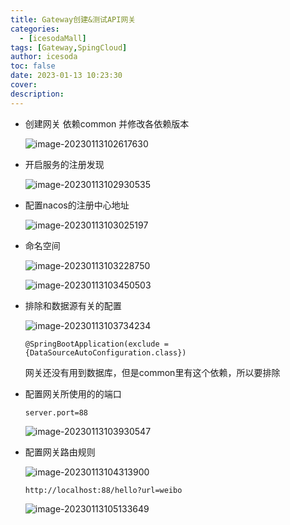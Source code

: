 ```yaml
---
title: Gateway创建&测试API网关
categories:
  - [icesodaMall]
tags: [Gateway,SpingCloud]
author: icesoda
toc: false
date: 2023-01-13 10:23:30
cover:
description:
---
```


- 创建网关 依赖common   并修改各依赖版本

  ![image-20230113102617630](https://icesoda-picgo.oss-cn-beijing.aliyuncs.com/imgtest/202301131026248.png)

- 开启服务的注册发现

  ![image-20230113102930535](https://icesoda-picgo.oss-cn-beijing.aliyuncs.com/imgtest/202301131029757.png)

- 配置nacos的注册中心地址

  ![image-20230113103025197](https://icesoda-picgo.oss-cn-beijing.aliyuncs.com/imgtest/202301131030284.png)

- 命名空间

  ![image-20230113103228750](https://icesoda-picgo.oss-cn-beijing.aliyuncs.com/imgtest/202301131032785.png)

  ![image-20230113103450503](https://icesoda-picgo.oss-cn-beijing.aliyuncs.com/imgtest/202301131034415.png)

- 排除和数据源有关的配置

  ![image-20230113103734234](https://icesoda-picgo.oss-cn-beijing.aliyuncs.com/imgtest/202301131037766.png)

  `@SpringBootApplication(exclude = {DataSourceAutoConfiguration.class})`

  网关还没有用到数据库，但是common里有这个依赖，所以要排除

- 配置网关所使用的的端口

  `server.port=88`

  ![image-20230113103930547](https://icesoda-picgo.oss-cn-beijing.aliyuncs.com/imgtest/202301131039710.png)

- 配置网关路由规则

  ![image-20230113104313900](https://icesoda-picgo.oss-cn-beijing.aliyuncs.com/imgtest/202301131043086.png)

  `http://localhost:88/hello?url=weibo`

  ![image-20230113105133649](https://icesoda-picgo.oss-cn-beijing.aliyuncs.com/imgtest/202301131051563.png)